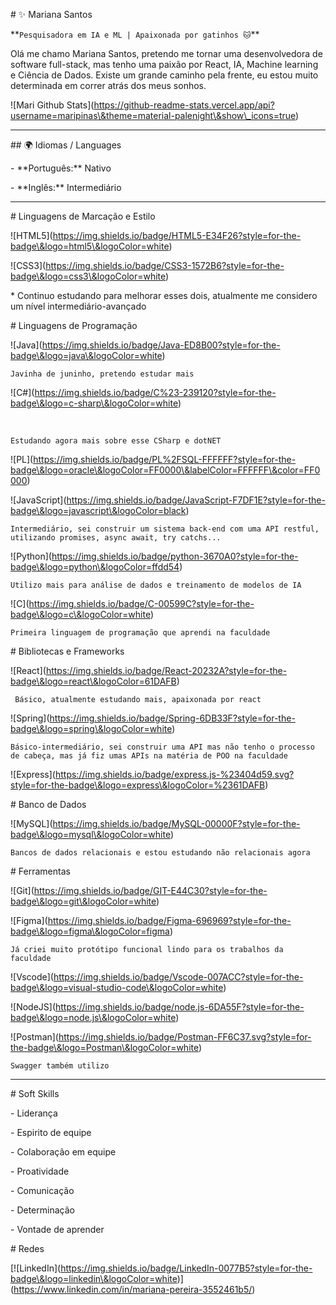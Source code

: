 \# ✨ Mariana Santos 

\*\*`Pesquisadora em IA e ML | Apaixonada por gatinhos 🐱`\*\*



Olá me chamo Mariana Santos, pretendo me tornar uma desenvolvedora de software full-stack, mas tenho uma paixão por React, IA, Machine learning e Ciência de Dados. Existe um grande caminho pela frente, eu estou muito determinada em correr atrás dos meus sonhos.



!\[Mari Github Stats](https://github-readme-stats.vercel.app/api?username=maripinas\&theme=material-palenight\&show\_icons=true)



---



\## 🌍 Idiomas / Languages

\- \*\*Português:\*\* Nativo  

\- \*\*Inglês:\*\* Intermediário



---

\# Linguagens de Marcação e Estilo

!\[HTML5](https://img.shields.io/badge/HTML5-E34F26?style=for-the-badge\&logo=html5\&logoColor=white) 



!\[CSS3](https://img.shields.io/badge/CSS3-1572B6?style=for-the-badge\&logo=css3\&logoColor=white)



\* Continuo estudando para melhorar esses dois, atualmente me considero um nível intermediário-avançado 



\#  Linguagens de Programação



!\[Java](https://img.shields.io/badge/Java-ED8B00?style=for-the-badge\&logo=java\&logoColor=white)  



`Javinha de juninho, pretendo estudar mais`



!\[C#](https://img.shields.io/badge/C%23-239120?style=for-the-badge\&logo=c-sharp\&logoColor=white)

&nbsp;

`Estudando agora mais sobre esse CSharp e dotNET`



!\[PL](https://img.shields.io/badge/PL%2FSQL-FFFFFF?style=for-the-badge\&logo=oracle\&logoColor=FF0000\&labelColor=FFFFFF\&color=FF0000)



!\[JavaScript](https://img.shields.io/badge/JavaScript-F7DF1E?style=for-the-badge\&logo=javascript\&logoColor=black) 



`Intermediário, sei construir um sistema back-end com uma API restful, utilizando promises, async await, try catchs...`



!\[Python](https://img.shields.io/badge/python-3670A0?style=for-the-badge\&logo=python\&logoColor=ffdd54) 



`Utilizo mais para análise de dados e treinamento de modelos de IA`



!\[C](https://img.shields.io/badge/C-00599C?style=for-the-badge\&logo=c\&logoColor=white) 



`Primeira linguagem de programação que aprendi na faculdade`



\# Bibliotecas e Frameworks



!\[React](https://img.shields.io/badge/React-20232A?style=for-the-badge\&logo=react\&logoColor=61DAFB)



` Básico, atualmente estudando mais, apaixonada por react`



!\[Spring](https://img.shields.io/badge/Spring-6DB33F?style=for-the-badge\&logo=spring\&logoColor=white) 



`Básico-intermediário, sei construir uma API mas não tenho o processo de cabeça, mas já fiz umas APIs na matéria de POO na faculdade`



!\[Express](https://img.shields.io/badge/express.js-%23404d59.svg?style=for-the-badge\&logo=express\&logoColor=%2361DAFB)



\# Banco de Dados



!\[MySQL](https://img.shields.io/badge/MySQL-00000F?style=for-the-badge\&logo=mysql\&logoColor=white)



`Bancos de dados relacionais e estou estudando não relacionais agora`



\# Ferramentas



!\[Git](https://img.shields.io/badge/GIT-E44C30?style=for-the-badge\&logo=git\&logoColor=white)



!\[Figma](https://img.shields.io/badge/Figma-696969?style=for-the-badge\&logo=figma\&logoColor=figma)



`Já criei muito protótipo funcional lindo para os trabalhos da faculdade`



!\[Vscode](https://img.shields.io/badge/Vscode-007ACC?style=for-the-badge\&logo=visual-studio-code\&logoColor=white)



!\[NodeJS](https://img.shields.io/badge/node.js-6DA55F?style=for-the-badge\&logo=node.js\&logoColor=white)



!\[Postman](https://img.shields.io/badge/Postman-FF6C37.svg?style=for-the-badge\&logo=Postman\&logoColor=white)



`Swagger também utilizo`



---



\# Soft Skills



\- Liderança

\- Espirito de equipe

\- Colaboração em equipe

\- Proatividade

\- Comunicação

\- Determinação

\- Vontade de aprender



\# Redes

\[!\[LinkedIn](https://img.shields.io/badge/LinkedIn-0077B5?style=for-the-badge\&logo=linkedin\&logoColor=white)](https://www.linkedin.com/in/mariana-pereira-3552461b5/)

